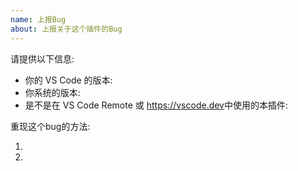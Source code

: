 ```yaml
---
name: 上报Bug
about: 上报关于这个插件的Bug
---
```


请提供以下信息:

- 你的 VS Code 的版本:
- 你系统的版本:
- 是不是在 VS Code Remote 或 <https://vscode.dev>中使用的本插件:

重现这个bug的方法:

1.
2.
